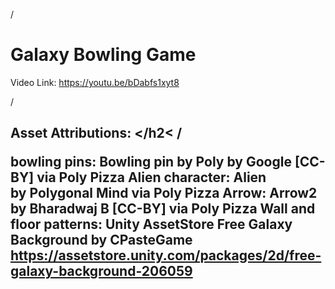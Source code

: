  /<h1>Galaxy Bowling Game</h1>

Video Link: https://youtu.be/bDabfs1xyt8


/<h2> Asset Attributions: </h2<
/<p> bowling pins: Bowling pin by Poly by Google [CC-BY] via Poly Pizza
Alien character: Alien by Polygonal Mind via Poly Pizza
Arrow: Arrow2 by Bharadwaj B [CC-BY] via Poly Pizza
Wall and floor patterns: Unity AssetStore Free Galaxy Background by CPasteGame https://assetstore.unity.com/packages/2d/free-galaxy-background-206059 </p>
